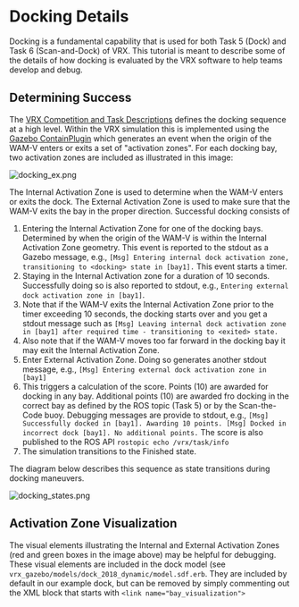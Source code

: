 # Docking Details #

Docking is a fundamental capability that is used for both Task 5 (Dock) and Task 6 (Scan-and-Dock) of VRX.  This tutorial is meant to describe some of the details of how docking is evaluated by the VRX software to help teams develop and debug.

## Determining Success ##

The [VRX Competition and Task Descriptions](https://bitbucket.org/osrf/vrx/wiki/documentation) defines the docking sequence at a high level.  Within the VRX simulation this is implemented using the [Gazebo ContainPlugin](http://gazebosim.org/tutorials?tut=contain_plugin&cat=plugins) which generates an event when the origin of the WAM-V enters or exits a set of "activation zones".  For each docking bay, two activation zones are included as illustrated in this image:

![docking_ex.png](https://bitbucket.org/repo/BgXLzgM/images/2862828839-docking_ex.png)

The Internal Activation Zone is used to determine when the WAM-V enters or exits the dock.  The External Activation Zone is used to make sure that the WAM-V exits the bay in the proper direction.  Successful docking consists of

1.  Entering the Internal Activation Zone for one of the docking bays.  Determined by when the origin of the WAM-V is within the Internal Activation Zone geometry.  This event is reported to the stdout as a Gazebo message, e.g., `[Msg] Entering internal dock activation zone, transitioning to <docking> state in [bay1].`  This event starts a timer.
2. Staying in the Internal Activation zone for a duration of 10 seconds.  Successfully doing so is also reported to stdout, e.g., `Entering external dock activation zone in [bay1]`.  
  1. Note that if the WAM-V exits the Internal Activation Zone prior to the timer exceeding 10 seconds, the docking starts over and you get a stdout message such as `[Msg] Leaving internal dock activation zone in [bay1] after required time - transitioning to <exited> state.`
  1. Also note that if the WAM-V moves too far forward in the docking bay it may exit the Internal Activation Zone.
3. Enter External Activation Zone.  Doing so generates another stdout message, e.g., `[Msg] Entering external dock activation zone in [bay1]`
  1. This triggers a calculation of the score.  Points (10) are awarded for docking in any bay.  Additional points (10) are awarded fro docking in the correct bay as defined by the ROS topic (Task 5) or by the Scan-the-Code buoy.  Debugging messages are provide to stdout, e.g., `[Msg] Successfully docked in [bay1]. Awarding 10 points.
[Msg] Docked in incorrect dock [bay1]. No additional points.`  The score is also published to the ROS API `rostopic echo /vrx/task/info`
  1. The simulation transitions to the Finished state.

The diagram below describes this sequence as state transitions during docking maneuvers.

![docking_states.png](https://bitbucket.org/repo/BgXLzgM/images/2431361064-docking_states.png)

## Activation Zone Visualization ##

The visual elements illustrating the Internal and External Activation Zones (red and green boxes in the image above) may be helpful for debugging.  These visual elements are included in the dock model (see `vrx_gazebo/models/dock_2018_dynamic/model.sdf.erb`.  They are included by default in our example dock, but can be removed by simply commenting out the XML block that starts with `<link name="bay_visualization">`